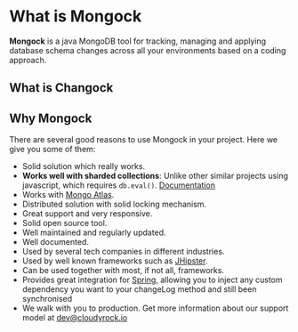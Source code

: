 # What is Mongock

**Mongock** is a java MongoDB tool for tracking, managing and applying database schema changes across all your environments based on a coding approach.

## What is Changock

## Why Mongock

There are several good reasons to use Mongock in your project. Here we give you some of them:

* Solid solution which really works.
* **Works well with sharded collections**: Unlike other similar projects using javascript, which requires `db.eval()`. [Documentation](https://docs.mongodb.com/manual/reference/method/db.eval/#sharded-data)
* Works with [Mongo Atlas](https://www.mongodb.com/cloud/atlas).
* Distributed solution with solid locking mechanism.
* Great support and very responsive.
* Solid open source tool.
* Well maintained and regularly updated.
* Well documented.
* Used by several tech companies in different industries.
* Used by well known frameworks such as [JHipster](https://www.jhipster.tech).
* Can be used together with most, if not all, frameworks.
* Provides great integration for [Spring](https://spring.io/), allowing you to inject any custom dependency you want to your changeLog method and still been synchronised
* We walk with you to production. Get more information about our support model at [dev@cloudyrock.io](mailto:dev@cloudyrock.io)



